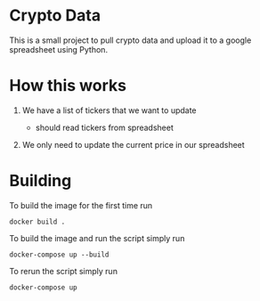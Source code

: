 # Crypto Data

This is a small project to pull crypto data and upload it to a google spreadsheet using Python.

# How this works

1. We have a list of tickers that we want to update
    - should read tickers from spreadsheet

2. We only need to update the current price in our spreadsheet


# Building

To build the image for the first time run 

```
docker build .
```

To build the image and run the script simply run

```
docker-compose up --build
```

To rerun the script simply run 
```
docker-compose up
```
